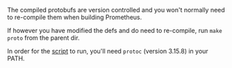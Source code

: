 The compiled protobufs are version controlled and you won't normally need to
re-compile them when building Prometheus.

If however you have modified the defs and do need to re-compile, run
`make proto` from the parent dir.

In order for the [script](../scripts/genproto.sh) to run, you'll need `protoc` (version 3.15.8) in
your PATH.

